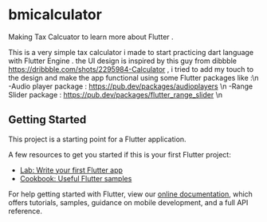 # bmicalculator

Making Tax Calcuator to learn more about Flutter .

This is a very simple tax calculator i made to start practicing dart language with Flutter Engine  .
the UI design is inspired by this guy from dibbble https://dribbble.com/shots/2295984-Calculator 
, i tried to add my touch to the design and make the app functional using some Flutter packages like :\n 
-Audio player package : https://pub.dev/packages/audioplayers \n 
-Range Slider package : https://pub.dev/packages/flutter_range_slider \n 

## Getting Started

This project is a starting point for a Flutter application.

A few resources to get you started if this is your first Flutter project:

- [Lab: Write your first Flutter app](https://flutter.dev/docs/get-started/codelab)
- [Cookbook: Useful Flutter samples](https://flutter.dev/docs/cookbook)

For help getting started with Flutter, view our
[online documentation](https://flutter.dev/docs), which offers tutorials,
samples, guidance on mobile development, and a full API reference.
